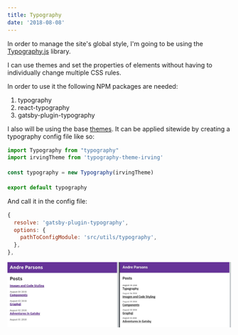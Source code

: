 ```yaml
---
title: Typography
date: '2018-08-08'
---
```


In order to manage the site's global style, I'm going to be using the [Typography.js](https://github.com/kyleamathews/typography.js) library.

I can use themes and set the properties of elements without having to individually change multiple CSS rules.

In order to use it the following NPM packages are needed:

1. typography
2. react-typography
3. gatsby-plugin-typography

I also will be using  the base [themes](https://github.com/KyleAMathews/typography.js#published-typographyjs-themes). It can be applied sitewide by creating a typography config file like so:

```javascript
import Typography from "typography"
import irvingTheme from 'typography-theme-irving'

const typography = new Typography(irvingTheme)

export default typography
```

And call it in the config file:

```javascript
{
  resolve: 'gatsby-plugin-typography',
  options: {
    pathToConfigModule: 'src/utils/typography',
  },
},
```

![Comparison](Typography.jpeg "Some Stylistic improvments")